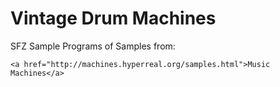 # Vintage Drum Machines

SFZ Sample Programs of Samples from:

	<a href="http://machines.hyperreal.org/samples.html">Music Machines</a>
